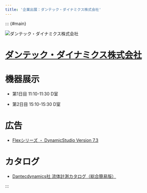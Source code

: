 ```yaml
---
title: '企業出展：ダンテック・ダイナミクス株式会社'
---
```


::: {#main}

![ダンテック・ダイナミクス株式会社](images/dantec.png)

# [ダンテック・ダイナミクス株式会社](https://www.dantecdynamics.com/ja/)

# 機器展示<i class="fas fa-flask"></i>

- 第1日目 11:10-11:30 D室

- 第2日目 15:10-15:30 D室

# 広告

- <i class="fas fa-ad"></i> [Flexシリーズ ・ DynamicStudio Version 7.3](dantec/ad.pdf)

# カタログ

- <i class="fas fa-book-open"></i> [Dantecdynamics社 流体計測カタログ（総合簡易版）](dantec/catalog.pdf)

:::
